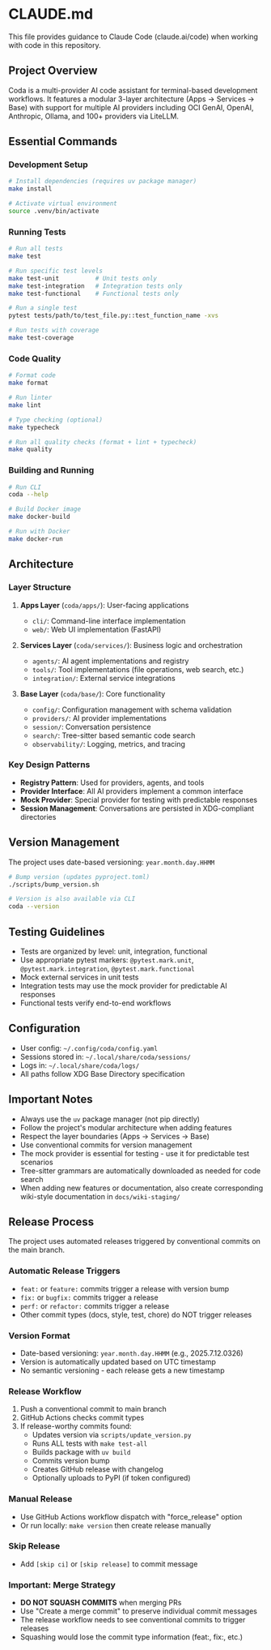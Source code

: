 # CLAUDE.md

This file provides guidance to Claude Code (claude.ai/code) when working with code in this repository.

## Project Overview

Coda is a multi-provider AI code assistant for terminal-based development workflows. It features a modular 3-layer architecture (Apps → Services → Base) with support for multiple AI providers including OCI GenAI, OpenAI, Anthropic, Ollama, and 100+ providers via LiteLLM.

## Essential Commands

### Development Setup
```bash
# Install dependencies (requires uv package manager)
make install

# Activate virtual environment
source .venv/bin/activate
```

### Running Tests
```bash
# Run all tests
make test

# Run specific test levels
make test-unit          # Unit tests only
make test-integration   # Integration tests only
make test-functional    # Functional tests only

# Run a single test
pytest tests/path/to/test_file.py::test_function_name -xvs

# Run tests with coverage
make test-coverage
```

### Code Quality
```bash
# Format code
make format

# Run linter
make lint

# Type checking (optional)
make typecheck

# Run all quality checks (format + lint + typecheck)
make quality
```

### Building and Running
```bash
# Run CLI
coda --help

# Build Docker image
make docker-build

# Run with Docker
make docker-run
```

## Architecture

### Layer Structure
1. **Apps Layer** (`coda/apps/`): User-facing applications
   - `cli/`: Command-line interface implementation
   - `web/`: Web UI implementation (FastAPI)

2. **Services Layer** (`coda/services/`): Business logic and orchestration
   - `agents/`: AI agent implementations and registry
   - `tools/`: Tool implementations (file operations, web search, etc.)
   - `integration/`: External service integrations

3. **Base Layer** (`coda/base/`): Core functionality
   - `config/`: Configuration management with schema validation
   - `providers/`: AI provider implementations
   - `session/`: Conversation persistence
   - `search/`: Tree-sitter based semantic code search
   - `observability/`: Logging, metrics, and tracing

### Key Design Patterns
- **Registry Pattern**: Used for providers, agents, and tools
- **Provider Interface**: All AI providers implement a common interface
- **Mock Provider**: Special provider for testing with predictable responses
- **Session Management**: Conversations are persisted in XDG-compliant directories

## Version Management

The project uses date-based versioning: `year.month.day.HHMM`

```bash
# Bump version (updates pyproject.toml)
./scripts/bump_version.sh

# Version is also available via CLI
coda --version
```

## Testing Guidelines

- Tests are organized by level: unit, integration, functional
- Use appropriate pytest markers: `@pytest.mark.unit`, `@pytest.mark.integration`, `@pytest.mark.functional`
- Mock external services in unit tests
- Integration tests may use the mock provider for predictable AI responses
- Functional tests verify end-to-end workflows

## Configuration

- User config: `~/.config/coda/config.yaml`
- Sessions stored in: `~/.local/share/coda/sessions/`
- Logs in: `~/.local/share/coda/logs/`
- All paths follow XDG Base Directory specification

## Important Notes

- Always use the `uv` package manager (not pip directly)
- Follow the project's modular architecture when adding features
- Respect the layer boundaries (Apps → Services → Base)
- Use conventional commits for version management
- The mock provider is essential for testing - use it for predictable test scenarios
- Tree-sitter grammars are automatically downloaded as needed for code search
- When adding new features or documentation, also create corresponding wiki-style documentation in `docs/wiki-staging/`

## Release Process

The project uses automated releases triggered by conventional commits on the main branch.

### Automatic Release Triggers
- `feat:` or `feature:` commits trigger a release with version bump
- `fix:` or `bugfix:` commits trigger a release 
- `perf:` or `refactor:` commits trigger a release
- Other commit types (docs, style, test, chore) do NOT trigger releases

### Version Format
- Date-based versioning: `year.month.day.HHMM` (e.g., 2025.7.12.0326)
- Version is automatically updated based on UTC timestamp
- No semantic versioning - each release gets a new timestamp

### Release Workflow
1. Push a conventional commit to main branch
2. GitHub Actions checks commit types
3. If release-worthy commits found:
   - Updates version via `scripts/update_version.py`
   - Runs ALL tests with `make test-all`
   - Builds package with `uv build`
   - Commits version bump
   - Creates GitHub release with changelog
   - Optionally uploads to PyPI (if token configured)

### Manual Release
- Use GitHub Actions workflow dispatch with "force_release" option
- Or run locally: `make version` then create release manually

### Skip Release
- Add `[skip ci]` or `[skip release]` to commit message

### Important: Merge Strategy
- **DO NOT SQUASH COMMITS** when merging PRs
- Use "Create a merge commit" to preserve individual commit messages
- The release workflow needs to see conventional commits to trigger releases
- Squashing would lose the commit type information (feat:, fix:, etc.)